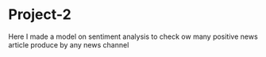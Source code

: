 # Project-2
Here I made a model on sentiment analysis to check ow many positive news article produce by any news channel
